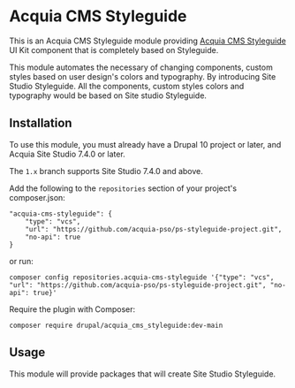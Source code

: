 Acquia CMS Styleguide
====

This is an Acquia CMS Styleguide module providing [Acquia CMS Styleguide](https://sitestudiodocs.acquia.com/7.4/user-guide/using-style-guides) UI Kit component that is completely based on Styleguide.

This module automates the necessary of changing components, custom styles based on user design's colors and typography. By introducing Site Studio Styleguide. All the components, custom styles colors and typography would be based on Site studio Styleguide.

## Installation

To use this module, you must already have a Drupal 10 project or later, and Acquia Site Studio 7.4.0 or later.

The `1.x` branch supports Site Studio 7.4.0 and above.

Add the following to the `repositories` section of your project's composer.json:

```
"acquia-cms-styleguide": {
    "type": "vcs",
    "url": "https://github.com/acquia-pso/ps-styleguide-project.git",
    "no-api": true
}
```

or run:

```
composer config repositories.acquia-cms-styleguide '{"type": "vcs", "url": "https://github.com/acquia-pso/ps-styleguide-project.git", "no-api": true}'
```

Require the plugin with Composer:

`composer require drupal/acquia_cms_styleguide:dev-main`

## Usage

This module will provide packages that will create Site Studio Styleguide.